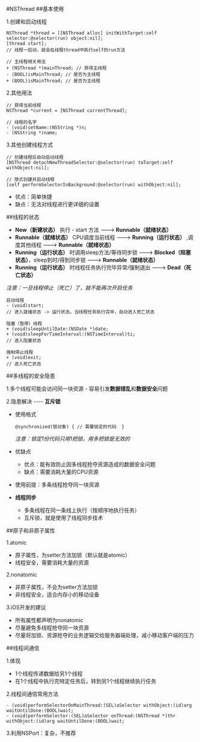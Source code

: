 
#NSThread
##基本使用

1.创建和启动线程

```objc
NSThread *thread = [[NSThread alloc] initWithTarget:self selector:@selector(run) object:nil];[thread start];// 线程一启动，就会在线程thread中执行self的run方法// 主线程相关用法+ (NSThread *)mainThread; // 获得主线程- (BOOL)isMainThread; // 是否为主线程+ (BOOL)isMainThread; // 是否为主线程
```
2.其他用法

``` objc// 获得当前线程NSThread *current = [NSThread currentThread];// 线程的名字- (void)setName:(NSString *)n;- (NSString *)name;
```
3.其他创建线程方式

```objc
// 创建线程后自动启动线程[NSThread detachNewThreadSelector:@selector(run) toTarget:self withObject:nil];// 隐式创建并启动线程[self performSelectorInBackground:@selector(run) withObject:nil];
```
- 优点：简单快捷- 缺点：无法对线程进行更详细的设置

##线程的状态

- **New（新建状态）** 执行 - start 方法 ---> **Runnable（就绪状态）**
- **Runnable（就绪状态）** CPU调度当前线程 ---> **Running（运行状态）** ,调度其他线程 ---> **Runnable（就绪状态）**
- **Running（运行状态）** 时调用sleep方法/等待同步锁 ---> **Blocked（阻塞状态）**，sleep到时/得到同步锁 ---> **Runnable（就绪状态）**
- **Running（运行状态）** 时线程任务执行完毕异常/强制退出 ---> **Dead（死亡状态）**

*注意：一旦线程停止（死亡）了，就不能再次开启任务*

```objc
启动线程- (void)start; // 进入就绪状态 -> 运行状态。当线程任务执行完毕，自动进入死亡状态阻塞（暂停）线程+ (void)sleepUntilDate:(NSDate *)date;+ (void)sleepForTimeInterval:(NSTimeInterval)ti;// 进入阻塞状态强制停止线程+ (void)exit;// 进入死亡状态```

##多线程的安全隐患

1.多个线程可能会访问同一块资源
	- 容易引发**数据错乱**和**数据安全**问题

2.隐患解决 ---- **互斥锁**

-  使用格式
	
	```objc
	@synchronized(锁对象) { // 需要锁定的代码  }
	```	*注意：锁定1份代码只用1把锁，用多把锁是无效的*
	   
- 优缺点	- 优点：能有效防止因多线程抢夺资源造成的数据安全问题	- 缺点：需要消耗大量的CPU资源	
- 使用前提：多条线程抢夺同一块资源- **线程同步**
	- 多条线程在同一条线上执行（按顺序地执行任务）	- 互斥锁，就是使用了线程同步技术
	##原子和非原子属性

1.atomic

- 原子属性，为setter方法加锁（默认就是atomic）
- 线程安全，需要消耗大量的资源
2.nonatomic

- 非原子属性，不会为setter方法加锁- 非线程安全，适合内存小的移动设备3.iOS开发的建议
- 所有属性都声明为nonatomic- 尽量避免多线程抢夺同一块资源- 尽量将加锁、资源抢夺的业务逻辑交给服务器端处理，减小移动客户端的压力

##线程间通信

1.体现

- 1个线程传递数据给另1个线程- 在1个线程中执行完特定任务后，转到另1个线程继续执行任务

2.线程间通信常用方法

```objc- (void)performSelectorOnMainThread:(SEL)aSelector withObject:(id)arg waitUntilDone:(BOOL)wait;- (void)performSelector:(SEL)aSelector onThread:(NSThread *)thr withObject:(id)arg waitUntilDone:(BOOL)wait;
```
3.利用NSPort：复杂，不推荐 
